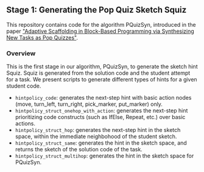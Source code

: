 ## Stage 1: Generating the Pop Quiz Sketch Squiz

This repository contains code for the algorithm PQuizSyn, introduced in the paper ["Adaptive Scaffolding in Block-Based Programming
via Synthesizing New Tasks as Pop Quizzes"](https://machineteaching.mpi-sws.org/files/papers/aied2022_pquizsyn_preprint.pdf).

### Overview
This is the first stage in our algorithm, PQuizSyn, to generate the sketch hint Squiz. Squiz is generated from the solution code and the student attempt for a task.
We present scripts to generate different types of hints for a given student code.
* ```hintpolicy_code```: generates the next-step hint with basic action nodes (move, turn_left, turn_right, pick_marker, put_marker) only.
* ```hintpolicy_struct_onehop_with_action```: generates the next-step hint prioritizing code constructs (such as IfElse, Repeat, etc.) over basic actions.
* ```hintpolicy_struct_hop```: generates the next-step hint in the sketch space, within the immediate neighbohood of the student sketch.
* ```hintpolicy_struct_same```: generates the hint in the sketch space, and returns the sketch of the solution code of the task.
* ```hintpolicy_struct_multihop```: generates the hint in the sketch space for PQuizSyn.
